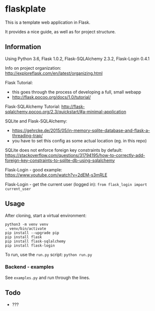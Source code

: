 # flaskplate
This is a template web application in Flask.

It provides a nice guide, as well as for project structure.

## Information
Using Python 3.6, Flask 1.0.2, Flask-SQLAlchemy 2.3.2, Flask-Login 0.4.1

Info on project organization:
http://exploreflask.com/en/latest/organizing.html

Flask Tutorial:
- this goes through the process of developing a full, small webapp
- http://flask.pocoo.org/docs/1.0/tutorial/

Flask-SQLAlchemy Tutorial:
http://flask-sqlalchemy.pocoo.org/2.3/quickstart/#a-minimal-application

SQLite and Flask-SQLAlchemy:
- https://gehrcke.de/2015/05/in-memory-sqlite-database-and-flask-a-threading-trap/
- you have to set this config as some actual location (eg. in this repo)

SQLite does not enforce foreign key constraints by default:
https://stackoverflow.com/questions/31794195/how-to-correctly-add-foreign-key-constraints-to-sqlite-db-using-sqlalchemy

Flask-Login - good example:  
https://www.youtube.com/watch?v=2dEM-s3mRLE

Flask-Login - get the current user (logged in):
`from flask_login import current_user`

## Usage
After cloning, start a virtual environment:
```
python3 -m venv venv
. venv/bin/activate
pip install --upgrade pip
pip install flask
pip install flask-sqlalchemy
pip install flask-login
```

To run, use the `run.py` script:
`python run.py`

### Backend - examples
See `examples.py` and run through the lines.

## Todo
- ???
